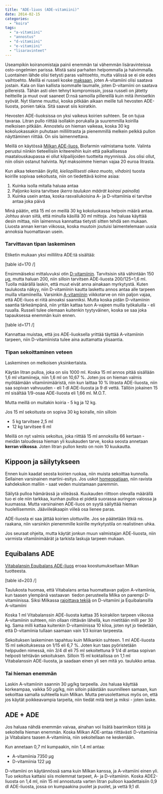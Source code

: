 ```yaml
---
title: "ADE-liuos (ADE-vitamiini)"
date: 2014-02-15
categories: 
  - "koira"
tags: 
  - "a-vitamiini"
  - "annostus"
  - "d-vitamiini"
  - "e-vitamiini"
  - "lisaravinteet"
---
```


Useampikin koiranomistaja painii enemmän tai vähemmän lisäravinteissa osto-ongelmien parissa. Mistä saisi parhaiten helpommalla ja halvimmalla. Luontainen lähde olisi tietysti paras vaihtoehto, mutta välissä se ei ole edes vaihtoehto. Meillä ei russeli koske [maksaan](https://www.katiska.eu/tieto/koira-raakaruokinta-raaka-aineet/maksa/), joten A-vitamiini olisi saatava jostain. Kala on liian kallista isommalle laumalle, joten D-vitamiini on saatava pillereistä. Tähän asti olen tehnyt kompromissin, jossa russeli on jätetty heitteille ja muut ovat saaneet D:nsä samoilla pillereillä kuin mitä ihmisetkin syövät. Nyt tilanne muuttui, koska pitkään aikaan meille tuli hevosten ADE-liuosta, ponien takia. Sitä saavat siis koiratkin.

<!--more-->

Hevosten ADE-liuoksissa on yksi vaikeus koirien suhteen. Se on tujua tavaraa. Litran pullo riittää isollakin porukalla ja suuremmilla koirilla melkoisen pitkään. Annostelu on hieman vaikeaa, koska 30 kg kokoluokassakin puhutaan millilitrasta ja pienemmillä melkein pelkkä pullon näyttäminen riittää. On siis laimennettava.

Meillä on käytössä [Milkan ADE-liuos](https://www.biofarm.fi/content/fi/52/58/0/0/208/ADE-vitamiiniliuos%201l.html), Biofarmin valmistama tuote. Valinta perustui niinkin tieteellisiin kriteereihin kuin että paikallisessa maatalouskaupassa ei ollut kilpailijoiden tuotteita myynnissä. Jos olisi ollut, niin olisin ostanut halvinta. Nyt maksoimme hieman vajaa 20 euroa litrasta.

Kun alkaa tekemään (_kyllä, kieliopillisesti oikea muoto, vihdoin_) tuosta koirille sopivaa sekoitusta, niin on tiedettävä kolme asiaa:

1. Kuinka isolla mitalla haluaa antaa
2. Paljonko koira tarvitsee (_kerro taulukon määrät koirasi painolla_)
3. Kuinka usein antaa, koska rasvaliukoisina A- ja D-vitamiinia ei tarvitse antaa joka päivä

Minä päätin, että 15 ml on meillä 30 kg kokoluokassa helpoin määrä antaa. Johtuu aivan siitä, että minulla käsillä 30 ml mittoja. Jos haluaa käyttää desin mittaa, niin laimennus kannattaa tietysti sitten tehdä sen mukaan. Liuosta annan kerran viikossa, koska muutoin joutuisi laimentelemaan uusia annoksia huomattavan usein.

### Tarvittavan tipan laskeminen

Etiketin mukaan yksi millilitra ADE:tä sisältää:

\[table id=170 /\]

Ensimmäiseksi mittaluvuksi otin [D-vitamiinin](https://www.katiska.eu/tieto/d-vitamiini/d-vitamiini/ "D-vitamiini"). Tarvitsisin sitä vähintään 150 µg, mutta haluan 200, niin silloin tarvitsen ADE-liuosta 200/125=1,6 ml. Tuolla määrällä laskin, että muut eivät anna ainakaan myrkytystä. Kuten taulukosta näkyy, niin D-vitamiinin kautta laskettu annos antaa alle tarpeen muilla vitamiineilla. Varsinkin [A-vitamiinin](https://www.katiska.eu/tieto/a-vitamiini/a-vitamiini/ "A-vitamiini") viikkotarve on niin paljon vajaa, että ADE-liuos ei riitä ainoaksi saanniksi. Mutta koska pidän D-vitamiinin saantia tärkeämpänä, niin yritän kattaa tuon A-vajeen muilla työkaluilla - eli ruualla. Russeli tulee olemaan kuitenkin tyytyväinen, koska se saa joka tapauksessa enemmän kuin ennen.

\[table id=171 /\]

Kannattaa muistaa, että jos ADE-liuoksella yrittää täyttää A-vitamiinin tarpeen, niin D-vitamiinista tulee aina auttamatta ylisaantia.

### Tipan sekoittaminen veteen

Laskeminen on melkoisen yksinkertaista.

Käytän litran pulloa, joka on siis 1000 ml. Koska 15 ml annos pitää sisällään 1,6 ml vitamiineja, niin 1,6 ml on 10,67 %. Joten jos on hieman valmis myötäämään vitamiinimääristä, niin kun laittaa 10 % litrasta ADE-liuosta, niin saa sopivan vahvuuden - eli 1 dl ADE-liuosta ja 9 dl vettä. Tällöin jokainen 15 ml sisältää 1/9-osaa ADE-liuosta eli 1,66 ml. M.O.T.

Mutta meillä on muitakin koiria - 5 kg ja 12 kg.

Jos 15 ml sekoitusta on sopiva 30 kg koiralle, niin silloin

- 5 kg tarvitsee 2,5 ml
- 12 kg tarvitsee 6 ml

Meillä on nyt valmis sekoitus, joka riittää 15 ml annoksilla 66 kertaan - meidän taloudessa hieman yli kuukauden tarve, koska seosta annetaan **kerran viikossa**. Joten litran pullon kesto on noin 10 kuukautta.

## Kippoon ja säilytykseen

Ennen kuin kaadat seosta koirien ruokaa, niin muista sekoittaa kunnolla. Sellainen varsinainen martini-esitys. Jos uskot [homeopatiaan](https://www.katiska.eu/?s=homeopatia), niin ravista kahdeksikon malliin - saat veden muistamaan paremmin.

Säilytä pulloa hämärässä ja viileässä. Kuukauden riittoon olevalla määrällä tuo ei ole niin tarkkaa, kunhan pulloa ei pidetä suorassa auringon valossa ja kuumassa. Mutta varsinainen ADE-liuos on syytä säilyttää hieman huolellisemmin. Jääviileäkaapin viileä osa lienee paras.

ADE-liuosta ei saa jättää koirien ulottuville. Jos se päätetään litkiä ns. raakana, niin varsinkin pienemmille koirille myrkytystila on realistinen uhka.

Jos seuraat ohjeita, mutta käytät jonkun muun valmistajan ADE-liuosta, niin varmista vitamiinimäärät ja tarkista laskuja tarpeen mukaan.

## Equibalans ADE

[Vitabalansin Equibalans ADE-liuos](http://www.vitabalans.fi/fi/tuote/ade-liuos/) eroaa koostumukseltaan Milkan tuotteesta.

\[table id=203 /\]

Taulukosta huomaa, että Vitabalans antaa huomattavan paljon A-vitamiinia, kun taasen ylempänä vastaavan  tiedon perusteella Milka on parempi D-vitamiinissa. Siksi Milkassa [rajoittava tekijä](https://www.katiska.eu/tieto/monivitamiinit-ja-mineraalit/mika-monivitamiineissa-maaraa/) on D-vitamiini ja Equibalansilla A-vitamiini

Koska 1 ml Vitabalanssin ADE-liuosta kattaa 35 koirakilon tarpeen viikossa A-vitamiinin suhteen, niin ollaan riittävän lähellä, kun mietitään milli per 30 kg. Sama milli kattaa kuitenkin D-vitamiinissa 10 kiloa, joten nyt jo tiedetään, että D-vitamiinia tullaan saamaan vain 1/3 koiran tarpeesta.

Sekoituksen laskeminen tapahtuu kuin Milkankin suhteen. 1 ml ADE-liuosta 15 ml sekoituksessa on 1/15 eli 6,7 %. Joten kun taas pyöristetään helppuden nimessä, niin 3/4 dl eli 75 ml sekoitettuna 9 1/4 dl antaa sopivan helposti tehtävän sekoituksen. Silloin 15 ml koktailissa on 1,1 ml Vitabalanssin ADE-liuosta, ja saadaan einen yli sen mitä yo. taulukko antaa.

### Tai hieman enemmän

Laskin A-vitamiinin saannin 30 µg/kg tarpeella. Jos haluaa käyttää korkeampaa, vaikka 50 µg/kg, niin silloin päästään suunnilleen samaan, kun sekoittaa samalla suhteella kuin Milkan. Mutta perusolettamus myös on, että jos käytät poikkeavampia tarpeita, niin tiedät mitä teet ja miksi - joten laske.

## ADE + ADE

Jos haluaa nähdä enemmän vaivaa, ainahan voi lisätä baarimikon töitä ja sekoitella hieman enemmän. Koska Milkan ADE-antaa riittävästi D-vitamiinia ja Vitabalans taasen A-vitamiinia, niin sekoitellaan ne keskenään.

Kun annetaan 0,7 ml kumpaakin, niin 1,4 ml antaa:

- A-vitamiinia 7350 µg
- D-vitamiinia 122 µg

D-vitamiini on käytännössä sama kuin Milkan kanssa, ja A-vitamiini einen yli. Tuo sekoitus kattaisi siis molemmat tarpeet, A- ja D-vitamiinin. Koska ADE2\-liuosta on 1,4 ml, niin 15 ml annostusta varten litran pulloon kaadettaisiin 0,9 dl ADE-liuosta, jossa on kumpaakina puolet ja puolet, ja vettä 9,1 dl.
